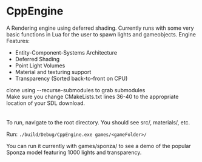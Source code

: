 # CppEngine

A Rendering engine using deferred shading. Currently runs with some very basic functions in Lua for the user to spawn lights and gameobjects.
Engine Features:
- Entity-Component-Systems Architecture
- Deferred Shading
- Point Light Volumes
- Material and texturing support
- Transparency (Sorted back-to-front on CPU)

clone using --recurse-submodules to grab submodules
<br/>
Make sure you change CMakeLists.txt lines 36-40 to the appropriate location of your SDL download.
<br/>
<br/>
<br/>
To run, navigate to the root directory. You should see src/, materials/, etc.

Run: `./build/Debug/CppEngine.exe games/<gameFolder>/`

You can run it currently with games/sponza/ to see a demo of the popular Sponza model featuring 1000 lights and transparency.
